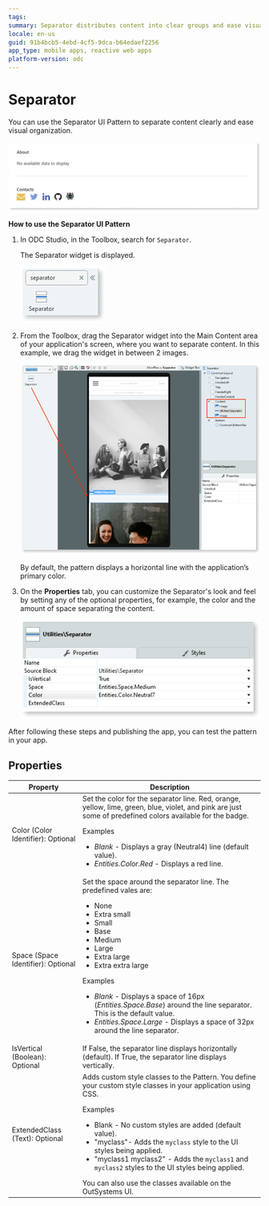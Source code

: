 ```yaml
---
tags: 
summary: Separator distributes content into clear groups and ease visual organization.
locale: en-us
guid: 91b4bcb5-4ebd-4cf5-9dca-b64edaef2256
app_type: mobile apps, reactive web apps
platform-version: odc
---
```


# Separator

You can use the Separator UI Pattern to separate content clearly and ease visual organization.

  ![Separator widget example](<images/separator-example.png>)

**How to use the Separator UI Pattern**

1. In ODC Studio, in the Toolbox, search for `Separator`.

    The Separator widget is displayed.

    ![Separator](<images/separator-widget-ss.png>)

1. From the Toolbox, drag the Separator widget into the Main Content area of your application's screen, where you want to separate content. In this example, we drag the widget in between 2 images.

    ![Drag widget to screen](<images/separator-drag-ss.png>)

    By default, the pattern displays a horizontal line with the application’s primary color. 

1. On the **Properties** tab, you can customize the Separator's look and feel by setting any of the optional properties, for example, the color and the amount of space separating the content.

    ![](<images/separator-prop-ss.png>)

After following these steps and publishing the app, you can test the pattern in your app.

## Properties

| **Property**                       | **Description**                                                                                                                                                                                                                                                                                                                                                                                                                                                                                                                                                                                                                        |
|------------------------------------|----------------------------------------------------------------------------------------------------------------------------------------------------------------------------------------------------------------------------------------------------------------------------------------------------------------------------------------------------------------------------------------------------------------------------------------------------------------------------------------------------------------------------------------------------------------------------------------------------------------------------------------|
| Color (Color Identifier): Optional | Set the color for the separator line. Red, orange, yellow, lime, green, blue, violet, and pink are just some of predefined colors available for the badge. <p>Examples <ul><li>_Blank_ - Displays a gray (Neutral4) line (default value).</li><li>_Entities.Color.Red_ - Displays a red line.</li></ul></p>                                                                                                                                                                                                                                                                                                                            |
| Space (Space Identifier): Optional | Set the space around the separator line. The predefined vales are: <p> <ul><li>None</li><li>Extra small</li><li>Small</li><li>Base</li><li>Medium</li><li>Large</li><li>Extra large</li><li>Extra extra large</li></ul></p><p>Examples <ul><li>_Blank_ - Displays a space of 16px (_Entities.Space.Base_) around the line separator. This is the default value.</li><li>_Entities.Space.Large_ - Displays a space of 32px around the line separator.</li></ul></p>                                                                                                                                                                     |
| IsVertical (Boolean): Optional     | If False, the separator line displays horizontally (default). If True, the separator line displays vertically.                                                                                                                                                                                                                                                                                                                                                                                                                                                                                                                         |
| ExtendedClass (Text): Optional     | Adds custom style classes to the Pattern. You define your custom style classes in your application using CSS. <p>Examples <ul><li>Blank - No custom styles are added (default value).</li><li>"myclass"- Adds the ``myclass`` style to the UI styles being applied.</li><li>"myclass1 myclass2" - Adds the ``myclass1`` and ``myclass2`` styles to the UI styles being applied.</li></ul></p>You can also use the classes available on the OutSystems UI. |

